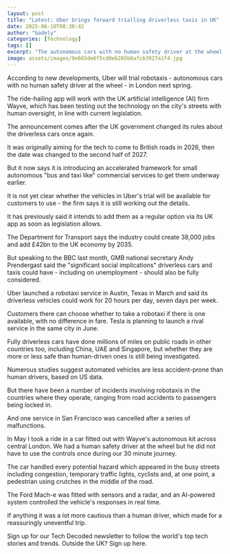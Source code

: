 ```yaml
---
layout: post
title: "Latest: Uber brings forward trialling driverless taxis in UK"
date: 2025-06-10T08:30:42
author: "badely"
categories: [Technology]
tags: []
excerpt: "The autonomous cars with no human safety driver at the wheel will be trialled in London next spring."
image: assets/images/9e665de6f5cd0eb265b8afcb3927a1f4.jpg
---
```


According to new developments, Uber will trial robotaxis - autonomous cars with no human safety driver at the wheel - in London next spring.

The ride-hailing app will work with the UK artificial intelligence (AI) firm Wayve, which has been testing out the technology on the city's streets with human oversight, in line with current legislation.

The announcement comes after the UK government changed its rules about the driverless cars once again.

It was originally aiming for the tech to come to British roads in 2026, then the date was changed to the second half of 2027.

But it now says it is introducing an accelerated framework for small autonomous "bus and taxi like" commercial services to get them underway earlier.

It is not yet clear whether the vehicles in Uber's trial will be available for customers to use - the firm says it is still working out the details. 

It has previously said it intends to add them as a regular option via its UK app as soon as legislation allows.

The Department for Transport says the industry could create 38,000 jobs and add £42bn to the UK economy by 2035.

But speaking to the BBC last month, GMB national secretary Andy Prendergast said the "significant social implications" driverless cars and taxis could have - including on unemployment - should also be fully considered.

Uber launched a robotaxi service in Austin, Texas in March and said its driverless vehicles could work for 20 hours per day, seven days per week. 

Customers there can choose whether to take a robotaxi if there is one available, with no difference in fare. Tesla is planning to launch a rival service in the same city in June.

Fully driverless cars have done millions of miles on public roads in other countries too, including China, UAE and Singapore, but whether they are more or less safe than human-driven ones is still being investigated.

Numerous studies suggest automated vehicles are less accident-prone than human drivers, based on US data.

But there have been a number of incidents involving robotaxis in the countries where they operate, ranging from road accidents to passengers being locked in.

And one service in San Francisco was cancelled after a series of malfunctions.

In May I took a ride in a car fitted out with Wayve's autonomous kit across central London. We had a human safety driver at the wheel but he did not have to use the controls once during our 30 minute journey.

The car handled every potential hazard which appeared in the busy streets including congestion, temporary traffic lights, cyclists and, at one point, a pedestrian using crutches in the middle of the road.

The Ford Mach-e was fitted with sensors and a radar, and an AI-powered system controlled the vehicle's responses in real time. 

If anything it was a lot more cautious than a human driver, which made for a reassuringly uneventful trip.

Sign up for our Tech Decoded newsletter to follow the world's top tech stories and trends. Outside the UK? Sign up here.

